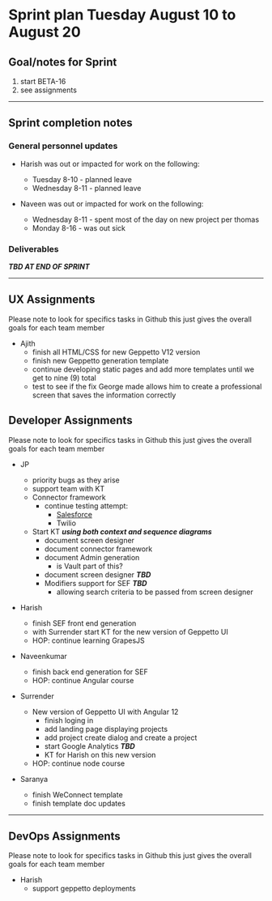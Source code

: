 # Sprint plan Tuesday August 10 to August 20

## Goal/notes for Sprint

1. start BETA-16
2. see assignments

---

## Sprint completion notes

### General personnel updates

- Harish was out or impacted for work on the following:
  - Tuesday 8-10 - planned leave
  - Wednesday 8-11 - planned leave

- Naveen was out or impacted for work on the following:
  - Wednesday 8-11 - spent most of the day on new project per thomas
  - Monday 8-16 - was out sick

### Deliverables

***TBD AT END OF SPRINT***

---

## UX Assignments

Please note to look for specifics tasks in Github this just gives the overall goals for each team member

- Ajith
  - finish all HTML/CSS for new Geppetto V12 version
  - finish new Geppetto generation template
  - continue developing static pages and add more templates until we get to nine (9) total
  - test to see if the fix George made allows him to create a professional screen that saves the information correctly

## Developer Assignments

Please note to look for specifics tasks in Github this just gives the overall goals for each team member

- JP

  - priority bugs as they arise
  - support team with KT
  - Connector framework
    - continue testing attempt:
      - [Salesforce](https://dzone.com/articles/leveraging-salesforce-without-using-salesforce?edition=599293&utm_source=dzone&utm_medium=email&utm_campaign=dzone&utm_content=%5B%5Brssitem_title%5D%5D%20-%20%5B%5Brss_title%5D%5D)
      - Twilio
  - Start KT ***using both context and sequence diagrams***
    - document screen designer
    - document connector framework
    - document Admin generation
      - is Vault part of this?
    - document screen designer ***TBD***
    - Modifiers support for SEF ***TBD***
      - allowing search criteria to be passed from screen designer

- Harish

  - finish SEF front end generation
  - with Surrender start KT for the new version of Geppetto UI
  - HOP: continue learning GrapesJS

- Naveenkumar

  - finish back end generation for SEF
  - HOP: continue Angular course

- Surrender

  - New version of Geppetto UI with Angular 12
    - finish loging in 
    - add landing page displaying projects
    - add project create dialog and create a project
    - start Google Analytics ***TBD***
    - KT for Harish on this new version
  - HOP: continue node course

- Saranya
  - finish WeConnect template
  - finish template doc updates

---

## DevOps Assignments

Please note to look for specifics tasks in Github this just gives the overall goals for each team member

- Harish
  - support geppetto deployments
